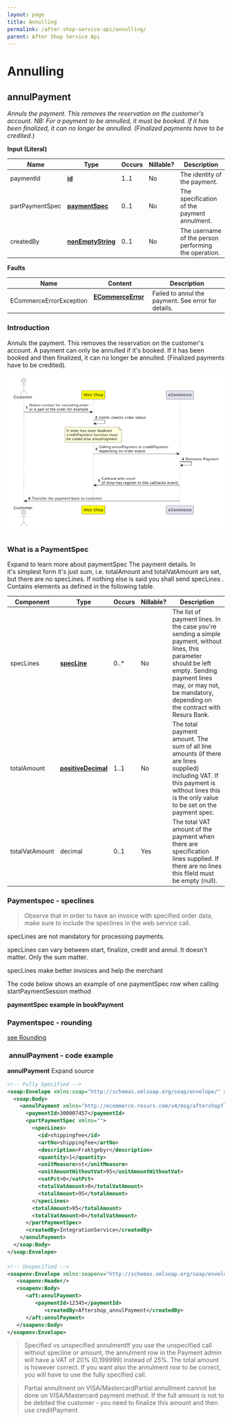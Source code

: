 ```yaml
---
layout: page
title: Annulling
permalink: /after-shop-service-api/annulling/
parent: After Shop Service Api
---
```



# Annulling 

## annulPayment
*Annuls the payment. This removes the reservation on the customer's
account. NB: For a payment to be annulled, it must be booked. If it has
been finalized, it can no longer be annulled. (Finalized payments have
to be credited.)*

**Input (Literal)**

| Name             | Type                                    | Occurs | Nillable? | Description                                          |
|------------------|-----------------------------------------|--------|-----------|------------------------------------------------------|
| paymentId        | **[id](/development/api-types/simple-types/)**               | 1..1   | No        | The identity of the payment.                         |
| partPaymentSpec  |  [**paymentSpec**](/development/api-types/paymentspec/)         | 0..1   | No        | The specification of the payment annulment.          |
| createdBy        |  [**nonEmptyString**](/development/api-types/simple-types/)  | 0..1   | No        | The username of the person performing the operation. |

**Faults**

| Name                     | Content                                  | Description                                         |
|--------------------------|------------------------------------------|-----------------------------------------------------|
| ECommerceErrorException  | **[ECommerceError](/development/api-types/ecommerceerror/)**     | Failed to annul the payment. See error for details. |

### Introduction
Annuls the payment. This removes the reservation on the customer's
account. A payment can only be annulled if it's booked. If it has been
booked and then finalized, it can no longer be annulled. (Finalized
payments have to be credited).


![](../../attachments/1475429/128286739.png)

### What is a PaymentSpec
Expand to learn more about paymentSpec
The payment details. In it's simplest form it's just sum, i.e.
totalAmount and totalVatAmount are set, but there are no specLines. If
nothing else is said you shall send specLines .  
Contains elements as defined in the following table.

| Component      | Type                                                                                     | Occurs | Nillable? | Description                                                                                                                                                                                                                  |
|----------------|------------------------------------------------------------------------------------------|--------|-----------|------------------------------------------------------------------------------------------------------------------------------------------------------------------------------------------------------------------------------|
| specLines      | **[specLine](/development/api-types/specline/)**                       | 0..\*  | No        | The list of payment lines. In the case you're sending a simple payment, without lines, this parameter should be left empty. Sending payment lines may, or may not, be mandatory, depending on the contract with Resurs Bank. |
| totalAmount    | **[positiveDecimal](/development/api-types/simple-types/)** | 1..1   | No        | The total payment amount. The sum of all line amounts (if there are lines supplied) including VAT. If this payment is without lines this is the only value to be set on the payment spec.                                    |
| totalVatAmount | decimal                                                                                  | 0..1   | Yes       | The total VAT amount of the payment when there are specification lines supplied. If there are no lines this fileld must be empty (null).                                                                                     |

### Paymentspec - speclines
> Observe that in order to have an invoice with specified order data,
> make sure to include the speclines in the web service call.

specLines are not mandatory for processing payments.

specLines can vary between start, finalize, credit and annul. It doesn't
matter. Only the sum matter.

specLines make better invoices and help the merchant

The code below shows an example of one paymentSpec row when calling
startPaymentSession method

**paymentSpec example in bookPayment**

### Paymentspec - rounding
[see Rounding](/development/rounding/)

###  annulPayment - code example
**annulPayment** Expand source
```xml
<!-- Fully Specified -->
<soap:Envelope xmlns:soap="http://schemas.xmlsoap.org/soap/envelope/" xmlns:xsi="http://www.w3.org/2001/XMLSchema-instance" xmlns:xsd="http://www.w3.org/2001/XMLSchema">   
  <soap:Body>     
    <annulPayment xmlns="http://ecommerce.resurs.com/v4/msg/aftershopflow">       
      <paymentId>300007457</paymentId>       
      <partPaymentSpec xmlns="">         
        <specLines>           
          <id>shippingfee</id>           
          <artNo>shippingfee</artNo>           
          <description>Fraktgebyr</description>           
          <quantity>1</quantity>           
          <unitMeasure>st</unitMeasure>           
          <unitAmountWithoutVat>95</unitAmountWithoutVat>           
          <vatPct>0</vatPct>           
          <totalVatAmount>0</totalVatAmount>           
          <totalAmount>95</totalAmount>         
        </specLines>         
        <totalAmount>95</totalAmount>         
        <totalVatAmount>0</totalVatAmount>       
      </partPaymentSpec>       
      <createdBy>IntegrationService</createdBy>     
    </annulPayment>   
  </soap:Body> 
</soap:Envelope>

<!-- Unspecified --> 
<soapenv:Envelope xmlns:soapenv="http://schemas.xmlsoap.org/soap/envelope/" xmlns:aft="http://ecommerce.resurs.com/v4/msg/aftershopflow">
   <soapenv:Header/>
   <soapenv:Body>
      <aft:annulPayment>
         <paymentId>12345</paymentId>
            <createdBy>Aftershop_annulPayment</createdBy>
      </aft:annulPayment>
   </soapenv:Body>
</soapenv:Envelope>
```
> Specified vs unspecified annulmentIf you use the unspecified call
> without specline or amount, the annulment row in the Payment admin
> will have a VAT of 20% (0,199999) instead of 25%. The total amount is
> however correct. If you want also the annulment row to be correct, you
> will have to use the fully specified call.

> Partial annullment on VISA/MastercardPartial annullment cannot be done
> on VISA/Mastercard payment method. If the full amount is not to be
> debited the customer - you need to finalize this amount and then use
> creditPayment

